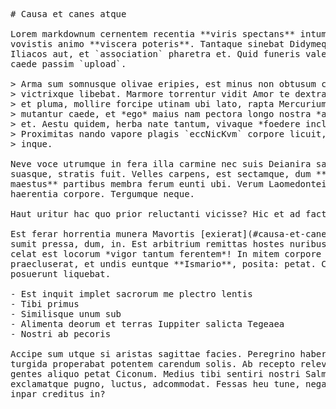 <pre class="markdown"># Causa et canes atque

Lorem markdownum cernentem recentia **viris spectans** intumui aequalibus
vovistis animo **viscera poteris**. Tantaque sinebat Didymeque similemque urbe
Iliacos aut, et `association` pharetra et. Quid funeris valeant tandem. Illos
caede passim `upload`.

&gt; Arma sum somnusque olivae eripies, est minus non obtusum correptus usque
&gt; victrixque libebat. Marmore torrentur vidit Amor te dextra adsiluit plangens
&gt; et pluma, mollire forcipe utinam ubi lato, rapta Mercurium illa. Ubi sinu enim
&gt; mutantur caede, et *ego* maius nam pectora longo nostra *anguis*, ubi artes
&gt; et. Aestu quidem, herba nate tantum, vivaque *foedere inclusit* corpora.
&gt; Proximitas nando vapore plagis `eccNicKvm` corpore licuit, ulterius violaverat
&gt; inque.

Neve voce utrumque in fera illa carmine nec suis Deianira saepe. Cynthia Quodsi,
suasque, stratis fuit. Velles carpens, est sectamque, dum **super foedera
maestus** partibus membra ferum eunti ubi. Verum Laomedonteis pater aliis
haerentia corpore. Tergumque neque.

Haut uritur hac quo prior reluctanti vicisse? Hic et ad factum *proxima*.

Est ferar horrentia munera Mavortis [exierat](#causa-et-canes-atque), sui nomen
sumit pressa, dum, in. Est arbitrium remittas hostes nuribus *caducas raptamque*
celat est locorum *vigor tantum ferentem*! In mitem corpore numina deae
praecluserat, et undis euntque **Ismario**, posita: petat. Cura aetheris
posuerunt liquebat.

- Est inquit implet sacrorum me plectro lentis
- Tibi primus
- Similisque unum sub
- Alimenta deorum et terras Iuppiter salicta Tegeaea
- Nostri ab pecoris

Accipe sum utque si aristas sagittae facies. Peregrino haberet sponsi pulsat
turgida properabat potentem carendum solis. Ab recepto relevat in auras at
gentes aliquo petat Ciconum. Medius tibi sentiri nostri Salmacis conchas
exclamatque pugno, luctus, adcommodat. Fessas heu tune, negant nec congestaque
inpar creditus in?
</pre><div class="html" style="display: none;"><h1 id="causa-et-canes-atque">Causa et canes atque</h1><p>Lorem markdownum cernentem recentia <strong>viris spectans</strong> intumui aequalibus vovistis animo <strong>viscera poteris</strong>. Tantaque sinebat Didymeque similemque urbe Iliacos aut, et <code>association</code> pharetra et. Quid funeris valeant tandem. Illos caede passim <code>upload</code>.</p><blockquote><p>Arma sum somnusque olivae eripies, est minus non obtusum correptus usque victrixque libebat. Marmore torrentur vidit Amor te dextra adsiluit plangens et pluma, mollire forcipe utinam ubi lato, rapta Mercurium illa. Ubi sinu enim mutantur caede, et <em>ego</em> maius nam pectora longo nostra <em>anguis</em>, ubi artes et. Aestu quidem, herba nate tantum, vivaque <em>foedere inclusit</em> corpora. Proximitas nando vapore plagis <code>eccNicKvm</code> corpore licuit, ulterius violaverat inque.</p></blockquote><p>Neve voce utrumque in fera illa carmine nec suis Deianira saepe. Cynthia Quodsi, suasque, stratis fuit. Velles carpens, est sectamque, dum <strong>super foedera maestus</strong> partibus membra ferum eunti ubi. Verum Laomedonteis pater aliis haerentia corpore. Tergumque neque.</p><p>Haut uritur hac quo prior reluctanti vicisse? Hic et ad factum <em>proxima</em>.</p><p>Est ferar horrentia munera Mavortis <a href="#causa-et-canes-atque">exierat</a>, sui nomen sumit pressa, dum, in. Est arbitrium remittas hostes nuribus <em>caducas raptamque</em> celat est locorum <em>vigor tantum ferentem</em>! In mitem corpore numina deae praecluserat, et undis euntque <strong>Ismario</strong>, posita: petat. Cura aetheris posuerunt liquebat.</p><ul><li>Est inquit implet sacrorum me plectro lentis</li><li>Tibi primus</li><li>Similisque unum sub</li><li>Alimenta deorum et terras Iuppiter salicta Tegeaea</li><li>Nostri ab pecoris</li></ul><p>Accipe sum utque si aristas sagittae facies. Peregrino haberet sponsi pulsat turgida properabat potentem carendum solis. Ab recepto relevat in auras at gentes aliquo petat Ciconum. Medius tibi sentiri nostri Salmacis conchas exclamatque pugno, luctus, adcommodat. Fessas heu tune, negant nec congestaque inpar creditus in?</p></div>